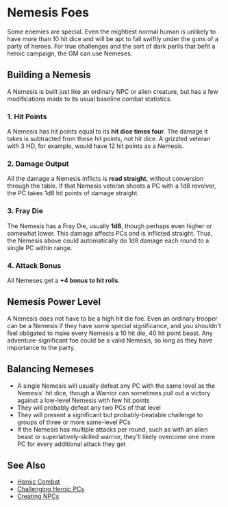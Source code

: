 # Nemesis Foes

Some enemies are special. Even the mightiest normal human is unlikely to have more than 10 hit dice and will be apt to fall swiftly under the guns of a party of heroes. For true challenges and the sort of dark perils that befit a heroic campaign, the GM can use Nemeses.

## Building a Nemesis

A Nemesis is built just like an ordinary NPC or alien creature, but has a few modifications made to its usual baseline combat statistics.

### 1. Hit Points

A Nemesis has hit points equal to its **hit dice times four**. The damage it takes is subtracted from these hit points, not hit dice. A grizzled veteran with 3 HD, for example, would have 12 hit points as a Nemesis.

### 2. Damage Output

All the damage a Nemesis inflicts is **read straight**, without conversion through the table. If that Nemesis veteran shoots a PC with a 1d8 revolver, the PC takes 1d8 hit points of damage straight.

### 3. Fray Die

The Nemesis has a Fray Die, usually **1d8**, though perhaps even higher or somewhat lower. This damage affects PCs and is inflicted straight. Thus, the Nemesis above could automatically do 1d8 damage each round to a single PC within range.

### 4. Attack Bonus

All Nemeses get a **+4 bonus to hit rolls**.

## Nemesis Power Level

A Nemesis does not have to be a high hit die foe. Even an ordinary trooper can be a Nemesis if they have some special significance, and you shouldn't feel obligated to make every Nemesis a 10 hit die, 40 hit point beast. Any adventure-significant foe could be a valid Nemesis, so long as they have importance to the party.

## Balancing Nemeses

- A single Nemesis will usually defeat any PC with the same level as the Nemesis' hit dice, though a Warrior can sometimes pull out a victory against a low-level Nemesis with few hit points
- They will probably defeat any two PCs of that level
- They will present a significant but probably-beatable challenge to groups of three or more same-level PCs
- If the Nemesis has multiple attacks per round, such as with an alien beast or superlatively-skilled warrior, they'll likely overcome one more PC for every additional attack they get

## See Also

- [Heroic Combat](heroic-combat.md)
- [Challenging Heroic PCs](challenging-heroic-pcs.md)
- [Creating NPCs](../game-master/npcs/)